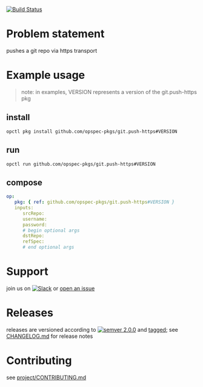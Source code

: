 [![Build Status](https://travis-ci.org/opspec-pkgs/git.push-https.svg?branch=master)](https://travis-ci.org/opspec-pkgs/git.push-https)

# Problem statement

pushes a git repo via https transport

# Example usage

> note: in examples, VERSION represents a version of the git.push-https
> pkg

## install

```shell
opctl pkg install github.com/opspec-pkgs/git.push-https#VERSION
```

## run

```
opctl run github.com/opspec-pkgs/git.push-https#VERSION
```

## compose

```yaml
op:
   pkg: { ref: github.com/opspec-pkgs/git.push-https#VERSION }
   inputs:
      srcRepo:
      username:
      password:
      # begin optional args
      dstRepo:
      refSpec:
      # end optional args
```

# Support

join us on
[![Slack](https://opspec-slackin.herokuapp.com/badge.svg)](https://opspec-slackin.herokuapp.com/)
or [open an issue](https://github.com/opspec-pkgs/git.push-https/issues)

# Releases

releases are versioned according to
[![semver 2.0.0](https://img.shields.io/badge/semver-2.0.0-brightgreen.svg)](http://semver.org/spec/v2.0.0.html)
and [tagged](https://git-scm.com/book/en/v2/Git-Basics-Tagging); see
[CHANGELOG.md](CHANGELOG.md) for release notes

# Contributing

see
[project/CONTRIBUTING.md](https://github.com/opspec-pkgs/project/blob/master/CONTRIBUTING.md)
